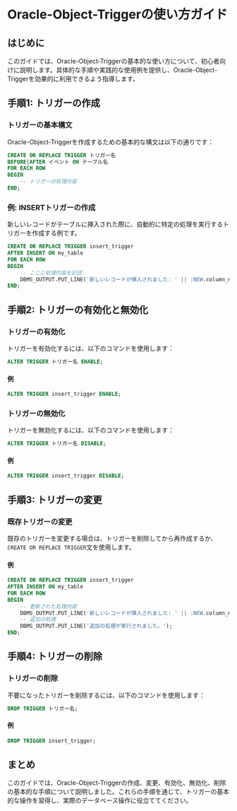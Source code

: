 # Oracle-Object-Triggerの使い方ガイド

## はじめに
このガイドでは、Oracle-Object-Triggerの基本的な使い方について、初心者向けに説明します。具体的な手順や実践的な使用例を提供し、Oracle-Object-Triggerを効果的に利用できるよう指導します。

## 手順1: トリガーの作成

### トリガーの基本構文
Oracle-Object-Triggerを作成するための基本的な構文は以下の通りです：

```sql
CREATE OR REPLACE TRIGGER トリガー名
BEFORE|AFTER イベント ON テーブル名
FOR EACH ROW
BEGIN
    -- トリガーの処理内容
END;
```

### 例: INSERTトリガーの作成
新しいレコードがテーブルに挿入された際に、自動的に特定の処理を実行するトリガーを作成する例です。

```sql
CREATE OR REPLACE TRIGGER insert_trigger
AFTER INSERT ON my_table
FOR EACH ROW
BEGIN
    -- ここに処理内容を記述
    DBMS_OUTPUT.PUT_LINE('新しいレコードが挿入されました: ' || :NEW.column_name);
END;
```

## 手順2: トリガーの有効化と無効化

### トリガーの有効化
トリガーを有効化するには、以下のコマンドを使用します：

```sql
ALTER TRIGGER トリガー名 ENABLE;
```

#### 例
```sql
ALTER TRIGGER insert_trigger ENABLE;
```

### トリガーの無効化
トリガーを無効化するには、以下のコマンドを使用します：

```sql
ALTER TRIGGER トリガー名 DISABLE;
```

#### 例
```sql
ALTER TRIGGER insert_trigger DISABLE;
```

## 手順3: トリガーの変更

### 既存トリガーの変更
既存のトリガーを変更する場合は、トリガーを削除してから再作成するか、`CREATE OR REPLACE TRIGGER`文を使用します。

#### 例
```sql
CREATE OR REPLACE TRIGGER insert_trigger
AFTER INSERT ON my_table
FOR EACH ROW
BEGIN
    -- 更新された処理内容
    DBMS_OUTPUT.PUT_LINE('新しいレコードが挿入されました: ' || :NEW.column_name);
    -- 追加の処理
    DBMS_OUTPUT.PUT_LINE('追加の処理が実行されました。');
END;
```

## 手順4: トリガーの削除

### トリガーの削除
不要になったトリガーを削除するには、以下のコマンドを使用します：

```sql
DROP TRIGGER トリガー名;
```

#### 例
```sql
DROP TRIGGER insert_trigger;
```

## まとめ
このガイドでは、Oracle-Object-Triggerの作成、変更、有効化、無効化、削除の基本的な手順について説明しました。これらの手順を通じて、トリガーの基本的な操作を習得し、実際のデータベース操作に役立ててください。